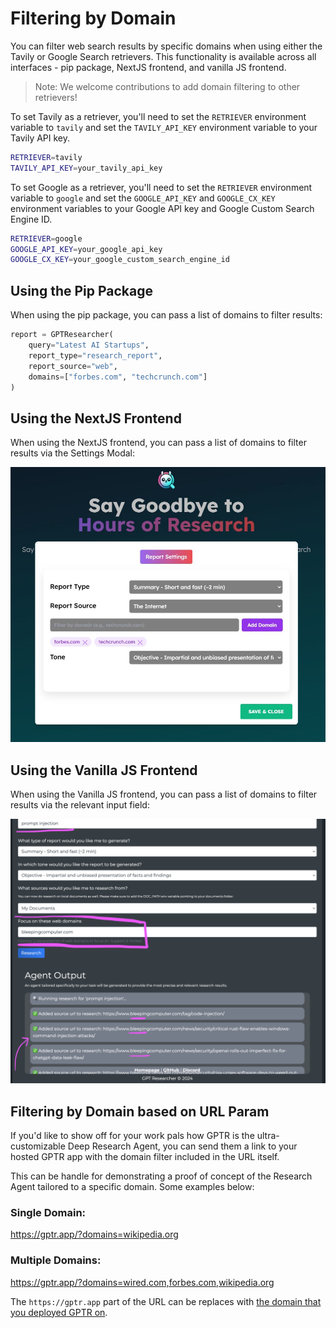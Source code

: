 # Filtering by Domain

You can filter web search results by specific domains when using either the Tavily or Google Search retrievers. This functionality is available across all interfaces - pip package, NextJS frontend, and vanilla JS frontend.

> Note: We welcome contributions to add domain filtering to other retrievers!

To set Tavily as a retriever, you'll need to set the `RETRIEVER` environment variable to `tavily` and set the `TAVILY_API_KEY` environment variable to your Tavily API key.

```bash
RETRIEVER=tavily
TAVILY_API_KEY=your_tavily_api_key
```

To set Google as a retriever, you'll need to set the `RETRIEVER` environment variable to `google` and set the `GOOGLE_API_KEY` and `GOOGLE_CX_KEY` environment variables to your Google API key and Google Custom Search Engine ID.

```bash
RETRIEVER=google
GOOGLE_API_KEY=your_google_api_key
GOOGLE_CX_KEY=your_google_custom_search_engine_id
```

## Using the Pip Package

When using the pip package, you can pass a list of domains to filter results:

```python
report = GPTResearcher(
    query="Latest AI Startups",
    report_type="research_report",
    report_source="web",
    domains=["forbes.com", "techcrunch.com"]
)
```

## Using the NextJS Frontend

When using the NextJS frontend, you can pass a list of domains to filter results via the Settings Modal:

![Settings Modal](./img/nextjs-filter-by-domain.JPG)

## Using the Vanilla JS Frontend

When using the Vanilla JS frontend, you can pass a list of domains to filter results via the relevant input field:

![Filter by Domain](./img/vanilla-filter-by-domains.png)

## Filtering by Domain based on URL Param

If you'd like to show off for your work pals how GPTR is the ultra-customizable Deep Research Agent, you can send them a link to your hosted GPTR app with the domain filter included in the URL itself.

This can be handle for demonstrating a proof of concept of the Research Agent tailored to a specific domain. Some examples below:

### Single Domain:

https://gptr.app/?domains=wikipedia.org

### Multiple Domains:

https://gptr.app/?domains=wired.com,forbes.com,wikipedia.org

The `https://gptr.app` part of the URL can be replaces with [the domain that you deployed GPTR on](https://docs.gptr.dev/docs/gpt-researcher/getting-started/linux-deployment).